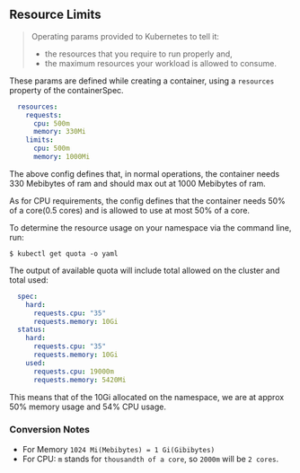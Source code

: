 ## Resource Limits

> Operating params provided to Kubernetes to tell it:
>   - the resources that you require to run properly and,
>   - the maximum resources your workload is allowed to consume.


These params are defined while creating a container, using a `resources` property of the containerSpec.

```yaml
  resources:
    requests:
      cpu: 500m
      memory: 330Mi
    limits:
      cpu: 500m
      memory: 1000Mi
```

The above config defines that, in normal operations, the container needs 330 Mebibytes of ram and should max out at 1000 Mebibytes of ram.

As for CPU requirements, the config defines that the container needs 50% of a core(0.5 cores) and is allowed to use at most 50% of a core.

To determine the resource usage on your namespace via the command line, run:

```shell
$ kubectl get quota -o yaml
```

The output of available quota will include total allowed on the cluster and total used:
```yaml
  spec:
    hard:
      requests.cpu: "35"
      requests.memory: 10Gi
  status:
    hard:
      requests.cpu: "35"
      requests.memory: 10Gi
    used:
      requests.cpu: 19000m
      requests.memory: 5420Mi
```

This means that of the 10Gi allocated on the namespace, we are at approx 50% memory usage and 54% CPU usage.

### Conversion Notes
- For Memory `1024 Mi(Mebibytes) = 1 Gi(Gibibytes)`
- For CPU: `m` stands for `thousandth of a core`, so `2000m` will be `2 cores`.
